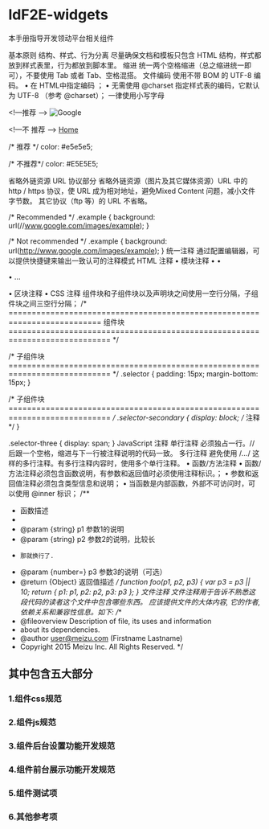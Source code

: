 # ldF2E-widgets
本手册指导开发领动平台相关组件



基本原则
结构、样式、行为分离
尽量确保文档和模板只包含 HTML 结构，样式都放到样式表里，行为都放到脚本里。
缩进
统一两个空格缩进（总之缩进统一即可），不要使用 Tab 或者 Tab、空格混搭。
文件编码
使用不带 BOM 的 UTF-8 编码。
•	在 HTML中指定编码 <meta charset="utf-8"> ；
•	无需使用 @charset 指定样式表的编码，它默认为 UTF-8 （参考 @charset）；
一律使用小写字母

<!—推荐 -->
<img src="google.png" alt="Google">

<!—不 推荐 -->
<A HREF="/">Home</A>

/* 推荐 */
color: #e5e5e5;

/* 不推荐*/
color: #E5E5E5;


省略外链资源 URL 协议部分
省略外链资源（图片及其它媒体资源）URL 中的 http / https 协议，使 URL 成为相对地址，避免Mixed Content 问题，减小文件字节数。
其它协议（ftp 等）的 URL 不省略。
<!-- Recommended -->
<script src="//www.w3cschool.cn/statics/js/autotrack.js"></script>

<!-- Not recommended -->
<script src="http://www.w3cschool.cn/statics/js/autotrack.js"></script>

/* Recommended */
.example {
  background: url(//www.google.com/images/example);
}

/* Not recommended */
.example {
  background: url(http://www.google.com/images/example);
}
统一注释
通过配置编辑器，可以提供快捷键来输出一致认可的注释模式
HTML 注释
•	模块注释
•	<!-- 文章列表列表模块 -->
•	<div class="article-list">
•	...
</div>
•	区块注释
•	<!--
•	@name: Drop Down Menu
•	@description: Style of top bar drop down menu.
•	@author: Ashu(Aaaaaashu@gmail.com)
•	-->
CSS 注释
组件块和子组件块以及声明块之间使用一空行分隔，子组件块之间三空行分隔；
/* ==========================================================================
   组件块
 ============================================================================ */

/* 子组件块
 ============================================================================ */
.selector {
  padding: 15px;
  margin-bottom: 15px;
}

/* 子组件块
 ============================================================================ */
.selector-secondary {
  display: block; /* 注释*/
}

.selector-three {
  display: span;
}
JavaScript 注释
单行注释
必须独占一行。// 后跟一个空格，缩进与下一行被注释说明的代码一致。
多行注释
避免使用 /*...*/ 这样的多行注释。有多行注释内容时，使用多个单行注释。
•	函数/方法注释
•	函数/方法注释必须包含函数说明，有参数和返回值时必须使用注释标识。；
•	参数和返回值注释必须包含类型信息和说明；
•	当函数是内部函数，外部不可访问时，可以使用 @inner 标识；
/**
 * 函数描述
 *
 * @param {string} p1 参数1的说明
 * @param {string} p2 参数2的说明，比较长
 *     那就换行了.
 * @param {number=} p3 参数3的说明（可选）
 * @return {Object} 返回值描述
 */
function foo(p1, p2, p3) {
    var p3 = p3 || 10;
    return {
        p1: p1,
        p2: p2,
        p3: p3
    };
}
文件注释
文件注释用于告诉不熟悉这段代码的读者这个文件中包含哪些东西。 应该提供文件的大体内容, 它的作者, 依赖关系和兼容性信息。如下:
/**
 * @fileoverview Description of file, its uses and information
 * about its dependencies.
 * @author user@meizu.com (Firstname Lastname)
 * Copyright 2015 Meizu Inc. All Rights Reserved.
 */
 
 ## 其中包含五大部分

### 1.组件css规范
### 2.组件js规范
### 3.组件后台设置功能开发规范
### 4.组件前台展示功能开发规范
### 5.组件测试项
### 6.其他参考项
